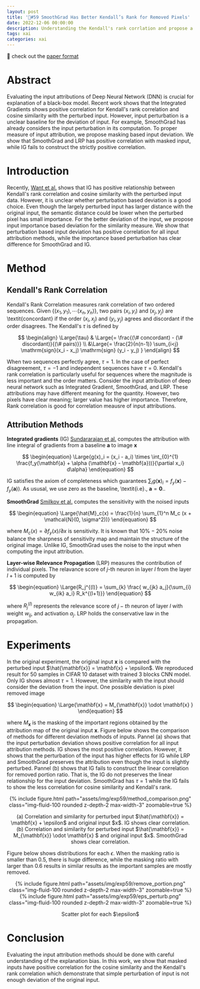 ```yaml
---
layout: post
title: '🌆#59 SmoothGrad Has Better Kendall’s Rank for Removed Pixels'
date: 2022-12-06 00:00:00
description: Understanding the Kendall's rank corrlation and propose a better deviation of input. 
tags: xai
categories: xai
---
```


🔖 check out the [paper format](https://drive.google.com/file/d/1t5zdLy8JJGQw7lY7NMF1l6fft0fl7Q8V/view?usp=share_link)

# Abstract

Evaluating the input attributions of Deep Neural Network (DNN) is crucial for explanation of a black-box model. Recent work shows that the Integrated Gradients shows positive correlation for Kendall's rank correlation and cosine similarity with the perturbed input. However, input perturbation is a unclear baseline for the deviation of input. For example, SmoothGrad has already considers the input perturbation in its computation. To proper measure of input attribution, we propose masking based input deviation. We show that SmoothGrad and LRP has positive correlation with masked input, while IG fails to construct the strictly positive correlation. 

# Introduction 

Recently, [Want et al.](https://arxiv.org/abs/2205.07279) shows that IG has positive relationship between Kendall's rank correlation and cosine similarity with the perturbed input data. However, it is unclear whether perturbation based deviation is a good choice. Even though the largely perturbed input has larger distance with the original input, the semantic distance could be lower when the perturbed pixel has small importance. For the better deviation of the input, we propose input importance based deviation for the similarity measure. We show that perturbation based input deviation has positive correlation for all input attribution methods, while the importance based perturbation has clear difference for SmoothGrad and IG. 

# Method 

## Kendall's Rank Correlation

Kendall's Rank Correlation measures rank correlation of two ordered sequences. Given $\{(x_1, y_1), \cdots (x_n, y_n) \}$, two pairs $(x_i, y_i)$ and $(x_j, y_j)$ are \textit{concordant} if the order $(x_i, x_j)$ and $(y_i, y_j)$ agrees and discordant if the order disagrees. The Kendall's $\tau$ is defined by 

$$
\begin{align}
    \Large{\tau} & \Large{= \frac{(\# concordant) - (\# discordant)}{(\# pairs)}} \\
    &\Large{=  \frac{2}{n(n-1)} \sum_{i<j} \mathrm{sign}(x_i - x_j) \mathrm{sign} (y_i - y_j) }
\end{align}
$$

When two sequences perfectly agree, $\tau=1$. In the case of perfect disagreement, $\tau=-1$ and independent sequences have $\tau=0$. Kendall's rank correlation is particularly useful for sequences where the magnitude is less important and the order matters. Consider the input attribution of deep neural network such as Integrated Gradient, SmoothGrad, and LRP. These attributions may have different meaning for the quantity. However, two pixels have clear meaning; larger value has higher importance. Therefore, Rank correlation is good for correlation meausre of input attributions. 



## Attribution Methods

**Integrated gradients** (IG) [Sundararajan et al.](https://arxiv.org/abs/1703.01365) computes the attribution with line integral of gradients from a baseline $\mathbf{a}$ to image 
$\mathbf{x}$

$$
\begin{equation}
    \Large{g(x)_i = (x_i - a_i) \times \int_{0}^{1} \frac{f_y(\mathbf{a} + \alpha (\mathbf{x} - \mathbf{a}))}{\partial x_i} d\alpha}
\end{equation}
$$

IG satisfies the axiom of completeness which guarantees $\sum_i g(\mathbf{x})_i = f_y(\mathbf{x}) - f_y(\mathbf{a}))$. As ususal, we use zero as the baseline, \textit{i.e}., $\mathbf{a} = \mathbf{0}$..

**SmoothGrad** [Smilkov et al.](https://arxiv.org/abs/1706.03825) computes the sensitivity with the noised inputs

$$
\begin{equation}
    \Large{\hat{M}_c(x) = \frac{1}{n} \sum_{1}^n M_c (x + \mathcal{N}(0, \sigma^2))}
\end{equation}
$$

where $M_c(x) = \partial f_y(x) / \partial x$ is sensitivity. It is known that $10\% - 20\%$ noise balance the sharpness of sensitivity map and maintain the structure of the original image. Unlike IG, SmoothGrad uses the noise to the input when computing the input attribution. 

**Layer-wise Relevance Propagation** (LRP) measures the contribution of individual pixels. The relavance score of $j$-th neuron in layer $l$ from the layer $l+1$ is computed by 

$$
\begin{equation}
    \Large{R_j^{(l)} = \sum_{k} \frac{ w_{jk} a_j}{\sum_{i}  w_{ik} a_i} R_k^{(l+1)}}
\end{equation}
$$

where $R_j^{(l)}$ represents the relevance score of $j-th$ neuron of layer $l$ with weight  $w_{ij}$, and activation $a_j$. LRP holds the conservative law in the propagation. 


# Experiments


In the original experiment, the original input $\mathbf{x}$ is compared with the perturbed input $\hat{\mathbf{x}} = \mathbf{x} + \epsilon$. We reproduced result for 50 samples in CIFAR 10 dataset with trained 3 blocks CNN model.  Only IG shows almost $\tau=1$. However, the similarity with the input should consider the deviation from the input. One possible deviation is pixel removed image 

$$
\begin{equation}
    \Large{\mathbf{x} = M_{\mathbf{x}} \odot \mathbf{x} }
\end{equation}
$$


where $M_{\mathbf{x}}$ is the masking of the important regions obtained by the attribution map of the original input $\mathbf{x}$. Figure below shows the comparison of methods for different deviation methods of inputs. Pannel (a) shows that the input perturbation deviation shows positive correlation for all input attribution methods. IG shows the most positive correlation. However, it shows that the perturbation of the input has higher effects for IG while LRP and SmoothGrad preserves the attribution even though the input is slightly perturbed. Pannel (b) shows that IG fails to construct the linear correlation for removed portion ratio. That is, the IG do not preserves the linear relationship for the input deviation. SmoothGrad has $\tau=1$ while the IG fails to show the less correlation for cosine similarity and Kendall's rank. 

<center>
<div class="row mt-3">
        {% include figure.html path="assets/img/exp59/method_comparison.png" class="img-fluid-100 rounded z-depth-2 max-width-3" zoomable=true %}
</div>
<p> (a) Correlation and similarity for perturbed input $\hat{\mathbf{x}} = \mathbf{x} + \epsilon$ and original input $x$. IG shows clear correlation. (b) Correlation and similarity for perturbed input $\hat{\mathbf{x}} = M_{\mathbf{x}} \odot \mathbf{x} $ and original input $x$. SmoothGrad shows clear correlation. </p>
</center>



Figure below shows distributions for each $\epsilon$. When the masking ratio is smaller than $0.5$, there is huge difference, while the masking ratio with larger than $0.6$ results in similar results as the important samples are mostly removed. 
 

<center>
<div class="row mt-3">
        {% include figure.html path="assets/img/exp59/remove_portion.png" class="img-fluid-100 rounded z-depth-2 max-width-3" zoomable=true %}
</div>
<div class="row mt-3">
        {% include figure.html path="assets/img/exp59/eps_perturb.png" class="img-fluid-100 rounded z-depth-2 max-width-3" zoomable=true %}
</div>
<p> Scatter plot for each $\epsilon$</p>
</center>


# Conclusion 

 Evaluating the input attribution methods should be done with careful understanding of the explanation bias. In this work, we show that masked inputs have positive correlation for the cosine similarity and the Kendall's rank correlation which demonstrate that simple perturbation of input is not enough deviation of the original input. 

